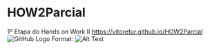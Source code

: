 # HOW2Parcial
1º Etapa do Hands on Work II
https://vitoretur.github.io/HOW2Parcial
![GitHub Logo](blob:https://imgur.com/0be0668e-6c4b-4374-bcc1-0220d23cc42f)
Format: ![Alt Text](blob:https://imgur.com/0be0668e-6c4b-4374-bcc1-0220d23cc42f)

